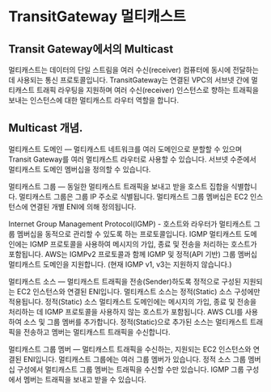 # TransitGateway 멀티캐스트

## Transit Gateway에서의 Multicast

멀티캐스트는 데이터의 단일 스트림을 여러 수신(receiver) 컴퓨터에 동시에 전달하는 데 사용되는 통신 프로토콜입니다. TransitGateway는 연결된 VPC의 서브넷 간에 멀티캐스트 트래픽 라우팅을 지원하며 여러 수신(receiver) 인스턴스로 향하는 트래픽을 보내는 인스턴스에 대한 멀티캐스트 라우터 역할을 합니다.

## Multicast 개념.

멀티캐스트 도메인 — 멀티캐스트 네트워크를 여러 도메인으로 분할할 수 있으며 Transit Gateway를 여러 멀티캐스트 라우터로 사용할 수 있습니다. 서브넷 수준에서 멀티캐스트 도메인 멤버십을 정의할 수 있습니다.

멀티캐스트 그룹 — 동일한 멀티캐스트 트래픽을 보내고 받을 호스트 집합을 식별합니다. 멀티캐스트 그룹은 그룹 IP 주소로 식별됩니다. 멀티캐스트 그룹 멤버십은 EC2 인스턴스에 연결된 개별 ENI에 의해 정의됩니다.

Internet Group Management Protocol(IGMP) - 호스트와 라우터가 멀티캐스트 그룹 멤버십을 동적으로 관리할 수 있도록 하는 프로토콜입니다. IGMP 멀티캐스트 도메인에는 IGMP 프로토콜을 사용하여 메시지의 가입, 종료 및 전송을 처리하는 호스트가 포함됩니다. AWS는 IGMPv2 프로토콜과 함께 IGMP 및 정적(API 기반) 그룹 멤버십 멀티캐스트 도메인을 지원합니다. (현재 IGMP v1, v3는 지원하지 않습니다.)

멀티캐스트 소스 — 멀티캐스트 트래픽을 전송(Sender)하도록 정적으로 구성된 지원되는 EC2 인스턴스와 연결된 ENI입니다. 멀티캐스트 소스는 정적(Static) 소스 구성에만 적용됩니다. 정적(Static) 소스 멀티캐스트 도메인에는 메시지의 가입, 종료 및 전송을 처리하는 데 IGMP 프로토콜을 사용하지 않는 호스트가 포함됩니다. AWS CLI를 사용하여 소스 및 그룹 멤버를 추가합니다. 정적(Static)으로 추가된 소스는 멀티캐스트 트래픽을 전송하고 멤버는 멀티캐스트 트래픽을 수신합니다.

멀티캐스트 그룹 멤버 — 멀티캐스트 트래픽을 수신하는, 지원되는 EC2 인스턴스와 연결된 ENI입니다. 멀티캐스트 그룹에는 여러 그룹 멤버가 있습니다. 정적 소스 그룹 멤버십 구성에서 멀티캐스트 그룹 멤버는 트래픽을 수신할 수만 있습니다. IGMP 그룹 구성에서 멤버는 트래픽을 보내고 받을 수 있습니다.



